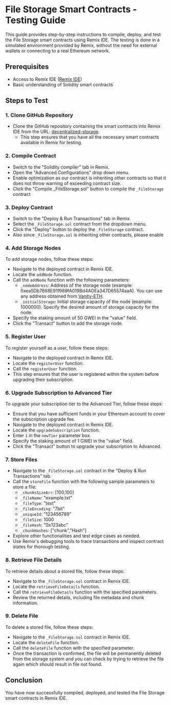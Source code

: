 # File Storage Smart Contracts - Testing Guide

This guide provides step-by-step instructions to compile, deploy, and test the File Storage smart contracts using Remix IDE. The testing is done in a simulated environment provided by Remix, without the need for external wallets or connecting to a real Ethereum network.

## Prerequisites

- Access to Remix IDE ([Remix IDE](https://remix.ethereum.org/))
- Basic understanding of Solidity smart contracts

## Steps to Test

### 1. Clone GitHub Repository

- Clone the GitHub repository containing the smart contracts into Remix IDE from the URL: [decentralized-storage](https://github.com/Karamveer200/decentralized-storage).
  - This step ensures that you have all the necessary smart contracts available in Remix for testing.
 
### 2. Compile Contract

- Switch to the "Solidity compiler" tab in Remix.
- Open the "Advanced Configurations" drop down menu.
- Enable optimization as our contract is inheriting other contracts so that it does not throw warning of exceeding contract size.
- Click the "Compile _FileStorage.sol" button to compile the `_FileStorage` contract

### 3. Deploy Contract

- Switch to the "Deploy & Run Transactions" tab in Remix.
- Select the `_FileStorage.sol` contract from the dropdown menu.
- Click the "Deploy" button to deploy the `_FileStorage` contract.
- Also since `_FileStorage.sol` is inheriting other contracts, please enable 

### 4. Add Storage Nodes

To add storage nodes, follow these steps:

- Navigate to the deployed contract in Remix IDE.
- Locate the `addNode` function.
- Call the `addNode` function with the following parameters:
  - `_nodeAddress`: Address of the storage node (example: 0xea5Db7668E91f989fA019Bd4ADEa347D65574aaA). You can use any address obtained from [Vanity-ETH](https://vanity-eth.tk/).
  - `_initialStorage`: Initial storage capacity of the node (example: 1000000). Specify the desired amount of storage capacity for the node.
- Specify the staking amount of 50 GWEI in the "value" field.
- Click the "Transact" button to add the storage node.

### 5. Register User

To register yourself as a user, follow these steps:

- Navigate to the deployed contract in Remix IDE.
- Locate the `registerUser` function.
- Call the `registerUser` function.
- This step ensures that the user is registered within the system before upgrading their subscription.

### 6. Upgrade Subscription to Advanced Tier

To upgrade your subscription tier to the Advanced Tier, follow these steps:

- Ensure that you have sufficient funds in your Ethereum account to cover the subscription upgrade fee.
- Navigate to the deployed contract in Remix IDE.
- Locate the `upgradeSubscription` function.
- Enter `1` in the `newTier` parameter box.
- Specify the staking amount of 1 GWEI in the "value" field.
- Click the "Transact" button to upgrade your subscription to Advanced.

### 7. Store Files

- Navigate to the `_FileStorage.sol` contract in the "Deploy & Run Transactions" tab.
- Call the `storeFile` function with the following sample parameters to store a file:
  - `_chunksSizeArr`: [100,100]
  - `_fileName`: "example.txt"
  - `_fileType`: "text"
  - `_fileEncoding`: "7bit"
  - `_uniqueId`: "123456789"
  - `_fileSize`: 1000
  - `_fileHash`: "0x123abc"
  - `_chunkHashes`: ["chunk","Hash"]
- Explore other functionalities and test edge cases as needed.
- Use Remix's debugging tools to trace transactions and inspect contract states for thorough testing.

### 8. Retrieve File Details

To retrieve details about a stored file, follow these steps:

- Navigate to the `_FileStorage.sol` contract in Remix IDE.
- Locate the `retrieveFileDetails` function.
- Call the `retrieveFileDetails` function with the specified parameters.
- Review the returned details, including file metadata and chunk information.

### 9. Delete File

To delete a stored file, follow these steps:

- Navigate to the `_FileStorage.sol` contract in Remix IDE.
- Locate the `deleteFile` function.
- Call the `deleteFile` function with the specified parameter.
- Once the transaction is confirmed, the file will be permanently deleted from the storage system and you can check by trying to retrieve the file again which should result in file not found.

## Conclusion

You have now successfully compiled, deployed, and tested the File Storage smart contracts in Remix IDE.
